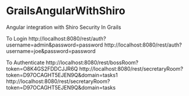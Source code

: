 GrailsAngularWithShiro
======================

Angular integration with Shiro Security In Grails

To Login
http://localhost:8080/rest/auth?username=admin&password=password
http://localhost:8080/rest/auth?username=joe&password=password

To Authenticate
http://localhost:8080/rest/bossRoom?token=O8K4GS2FDDCJJR6Q
http://localhost:8080/rest/secretaryRoom?token=D97OCAGHT5EJEN9Q&domain=tasks1
http://localhost:8080/rest/secretaryRoom?token=D97OCAGHT5EJEN9Q&domain=tasks
